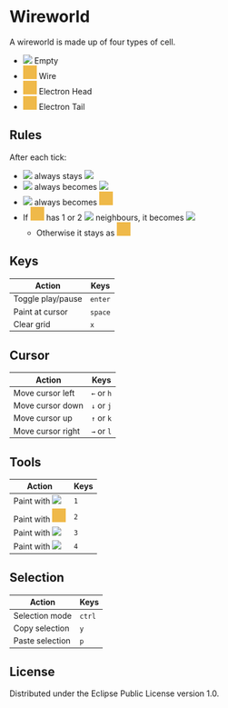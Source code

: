 # Wireworld

A wireworld is made up of four types of cell.

* ![][1] Empty
* ![][2] Wire
* ![][2] Electron Head
* ![][2] Electron Tail

## Rules
After each tick:

* ![][1] always stays ![][1]
* ![][3] always becomes ![][4]
* ![][4] always becomes ![2]
* If ![][2] has 1 or 2 ![][3] neighbours, it becomes ![][3]
  * Otherwise it stays as ![][2]

## Keys
| Action | Keys |
| ------ | ---- |
| Toggle play/pause | `enter` |
| Paint at cursor | `space` |
| Clear grid | `x` |

## Cursor
| Action | Keys |
| ------ | ---- |
| Move cursor left | `←` or `h` |
| Move cursor down | `↓` or `j` |
| Move cursor up | `↑` or `k` |
| Move cursor right | `→` or `l` |

## Tools
| Action | Keys |
| ------ | ---- |
| Paint with ![][1] | `1` |
| Paint with ![][2] | `2` |
| Paint with ![][3] | `3` |
| Paint with ![][4] | `4` |

## Selection
| Action | Keys |
| ------ | ---- |
| Selection mode | `ctrl` |
| Copy selection | `y` |
| Paste selection | `p` |

## License
Distributed under the Eclipse Public License version 1.0.

[1]: resources/public/img/empty.png
[2]: resources/public/img/wire.png
[3]: resources/public/img/head.png
[4]: resources/public/img/tail.png


